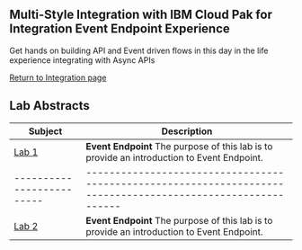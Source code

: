 ## Multi-Style Integration with IBM Cloud Pak for Integration Event Endpoint Experience
Get hands on building API and Event driven flows in this day in the life experience integrating with Async APIs

[Return to Integration page](../index.md)

## Lab Abstracts

|  Subject                            | Description                                            |                                                               
|-------------------------|------------------------------------------------------------------------------------------------------------|
| [Lab 1](Lab_1/ReadMe.md)       |**Event Endpoint** The purpose of this lab is to provide an introduction to Event Endpoint.  
|-------------------------|------------------------------------------------------------------------------------------------------------|
| [Lab 2](Lab_2/ReadMe.md)       |**Event Endpoint** The purpose of this lab is to provide an introduction to Event Endpoint.  
